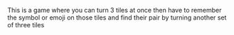 This is a game where you can turn 3 tiles at once then have to remember the symbol or emoji on those tiles and find their pair by turning another set of three tiles 
